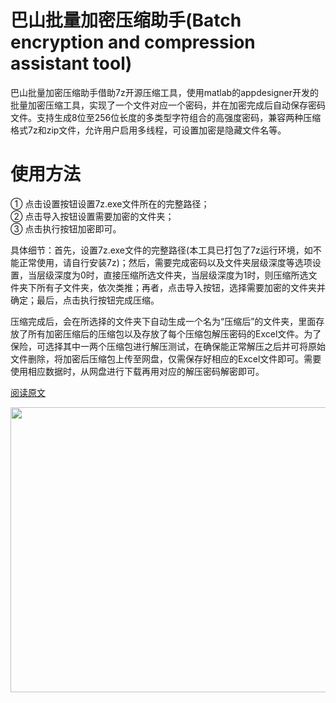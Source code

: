 # 巴山批量加密压缩助手(Batch encryption and compression assistant tool)
巴山批量加密压缩助手借助7z开源压缩工具，使用matlab的appdesigner开发的批量加密压缩工具，实现了一个文件对应一个密码，并在加密完成后自动保存密码文件。支持生成8位至256位长度的多类型字符组合的高强度密码，兼容两种压缩格式7z和zip文件，允许用户启用多线程，可设置加密是隐藏文件名等。
# 使用方法
① 点击设置按钮设置7z.exe文件所在的完整路径；  
② 点击导入按钮设置需要加密的文件夹；  
③ 点击执行按钮加密即可。  

具体细节：首先，设置7z.exe文件的完整路径(本工具已打包了7z运行环境，如不能正常使用，请自行安装7z)；然后，需要完成密码以及文件夹层级深度等选项设置，当层级深度为0时，直接压缩所选文件夹，当层级深度为1时，则压缩所选文件夹下所有子文件夹，依次类推；再者，点击导入按钮，选择需要加密的文件夹并确定；最后，点击执行按钮完成压缩。

压缩完成后，会在所选择的文件夹下自动生成一个名为“压缩后”的文件夹，里面存放了所有加密压缩后的压缩包以及存放了每个压缩包解压密码的Excel文件。为了保险，可选择其中一两个压缩包进行解压测试，在确保能正常解压之后并可将原始文件删除，将加密后压缩包上传至网盘，仅需保存好相应的Excel文件即可。需要使用相应数据时，从网盘进行下载再用对应的解压密码解密即可。

[阅读原文](https://mp.weixin.qq.com/s/qiOGpULE8qaNtNW3EievdA)

<div align=center><img src="https://github.com/bashancode/Batch_encryption_and_compression_assistant_tool/blob/main/mainGUI.png" width="608" height="456"/></div>
